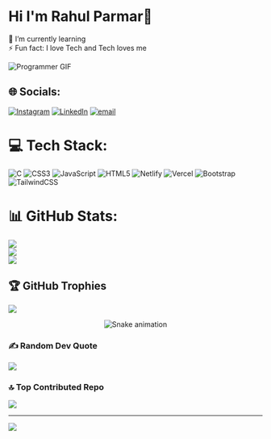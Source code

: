 # Hi I'm Rahul Parmar👋

<div class="flex flex-col md:flex-row items-center justify-between gap-6 p-4">
  <!-- Left Text -->
  <div class="text-center md:text-left md:w-1/2">
    <p class="text-lg font-medium">
      🌱 I’m currently learning <br>
      ⚡ Fun fact: I love Tech and Tech loves me
    </p>
  </div>

  <!-- Right Image -->
  <div class="md:w-1/2 flex justify-center">
    <img class="w-64 h-48" src="https://camo.githubusercontent.com/87af9a9fec730c94fc8b08eb21fa5ef6ab7831a67ba17bf8cc76696f6e4be1ef/68747470733a2f2f63646e2e6472696262626c652e636f6d2f75736572732f313138373833362f73637265656e73686f74732f363533393432392f70726f6772616d65722e676966" alt="Programmer GIF">
  </div>
</div>


## 🌐 Socials:
[![Instagram](https://img.shields.io/badge/Instagram-%23E4405F.svg?logo=Instagram&logoColor=white)](https://instagram.com/im._.rahul0912) [![LinkedIn](https://img.shields.io/badge/LinkedIn-%230077B5.svg?logo=linkedin&logoColor=white)](https://linkedin.com/in/rahul-parmar-24780b312) [![email](https://img.shields.io/badge/Email-D14836?logo=gmail&logoColor=white)](mailto:rahulparmar0u@gmail.com) 

# 💻 Tech Stack:
![C](https://img.shields.io/badge/c-%2300599C.svg?style=for-the-badge&logo=c&logoColor=white) ![CSS3](https://img.shields.io/badge/css3-%231572B6.svg?style=for-the-badge&logo=css3&logoColor=white) ![JavaScript](https://img.shields.io/badge/javascript-%23323330.svg?style=for-the-badge&logo=javascript&logoColor=%23F7DF1E) ![HTML5](https://img.shields.io/badge/html5-%23E34F26.svg?style=for-the-badge&logo=html5&logoColor=white) ![Netlify](https://img.shields.io/badge/netlify-%23000000.svg?style=for-the-badge&logo=netlify&logoColor=#00C7B7) ![Vercel](https://img.shields.io/badge/vercel-%23000000.svg?style=for-the-badge&logo=vercel&logoColor=white) ![Bootstrap](https://img.shields.io/badge/bootstrap-%238511FA.svg?style=for-the-badge&logo=bootstrap&logoColor=white) ![TailwindCSS](https://img.shields.io/badge/tailwindcss-%2338B2AC.svg?style=for-the-badge&logo=tailwind-css&logoColor=white)

# 📊 GitHub Stats:
![](https://github-readme-stats.vercel.app/api?username=rahulparmar09&theme=dark&hide_border=false&include_all_commits=true&count_private=false)<br/>
![](https://nirzak-streak-stats.vercel.app/?user=rahulparmar09&theme=dark&hide_border=false)<br/>
![](https://github-readme-stats.vercel.app/api/top-langs/?username=rahulparmar09&theme=dark&hide_border=false&include_all_commits=true&count_private=false&layout=compact)

## 🏆 GitHub Trophies
![](https://github-profile-trophy.vercel.app/?username=rahulparmar09&theme=radical&no-frame=false&no-bg=true&margin-w=4)


<!-- Snake Game Repo View -->

<div align="center">
  <img src="https://profile-readme-generator.com/assets/snake.svg" alt="Snake animation" />
</div>

### ✍️ Random Dev Quote
![](https://quotes-github-readme.vercel.app/api?type=horizontal&theme=radical)

### 🔝 Top Contributed Repo
![](https://github-contributor-stats.vercel.app/api?username=rahulparmar09&limit=5&theme=dark&combine_all_yearly_contributions=true)

---
[![](https://visitcount.itsvg.in/api?id=rahulparmar09&icon=0&color=0)](https://visitcount.itsvg.in)

<!-- Proudly created with GPRM ( https://gprm.itsvg.in ) -->
